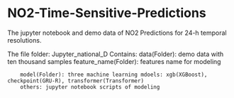# NO2-Time-Sensitive-Predictions

The jupyter notebook and demo data of NO2 Predictions for 24-h temporal resolutions.

The file folder: Jupyter_national_D
    Contains: 
        data(Folder): demo data with ten thousand samples
            feature_name(Folder): features name for modeling
            
        model(Folder): three machine learning mdoels: xgb(XGBoost), checkpoint(GRU-R), transformer(Transformer)
        others: jupyter notebook scripts of modeling
